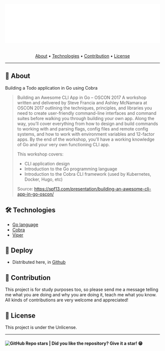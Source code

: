 <section align="center">

  <img src="docs/banner.svg" title="Project banner" alt="Project banner" />

  <br>
  <br>

  <!-- badges -->

  <p>
    <a href="#about">About</a> •
    <a href="#technologies">Technologies</a> •
    <a href="#contribution">Contribution</a> •
    <a href="#license">License</a>
  </p>
</section>

---

<h2 id="about">💬 About</h2>

Building a Todo application in Go using Cobra

> Building an Awesome CLI App in Go – OSCON 2017
> A workshop written and delivered by Steve Francia and Ashley McNamara at OSCON 2017 outlining the techniques, principles, and libraries you need to create user-friendly command-line interfaces and command suites before walking you through building your own app. Along the way, you’ll cover everything from how to design and build commands to working with and parsing flags, config files and remote config systems, and how to work with environment variables and 12-factor apps. By the end of the workshop, you’ll have a working knowledge of Go and your very own functioning CLI app.
> 
> This workshop covers:
> 
> - CLI application design
> - Introduction to the Go programming language
> - Introduction to the Cobra CLI framework (used by Kubernetes, Docker, Hugo, etc)
> 
> Source: https://spf13.com/presentation/building-an-awesome-cli-app-in-go-oscon/

<h2 id="technologies"> 🛠️ Technologies</h2>


- [Go language](https://go.dev/)
- [Cobra](https://github.com/spf13/cobra)
- [Viper](https://github.com/spf13/viper)

<h2>🚀 Deploy</h2>

* Distributed here, in [Github](https://github.com/andersonbosa/dothub)

<h2 id="contribution">🤝 Contribution</h2>

<p>
  This project is for study purposes too, so please send me a message telling me what you are doing and why you are doing it, teach me what you know. All kinds of contributions are very welcome and appreciated!
</p>


<h2 id="license"> 📝 License</h2>

This project is under the Unlicense.


---

<h4>  
  <img alt="GitHub Repo stars" src="https://img.shields.io/github/stars/andersonbosa/tri?style=social">
  | Did you like the repository? Give it a star! 😁
</h4>
